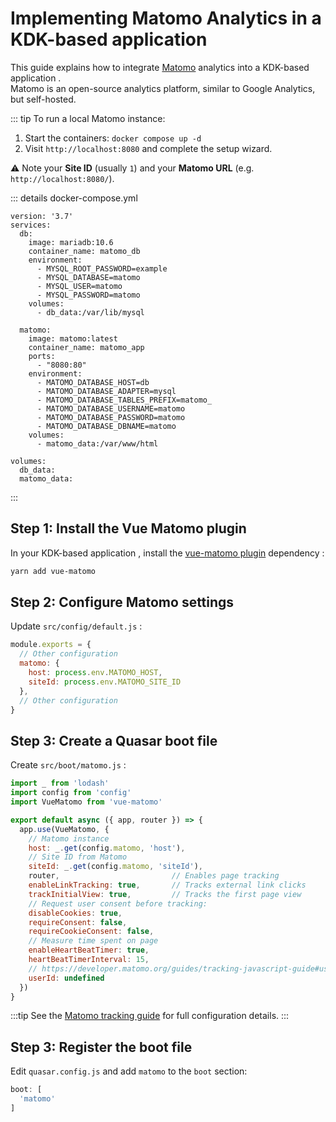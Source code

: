 # Implementing Matomo Analytics in a KDK-based application 

This guide explains how to integrate [Matomo](https://matomo.org/) analytics into a KDK-based application .  
Matomo is an open-source analytics platform, similar to Google Analytics, but self-hosted.

::: tip
To run a local Matomo instance:  

1. Start the containers: `docker compose up -d`
2. Visit `http://localhost:8080` and complete the setup wizard.

⚠️ Note your **Site ID** (usually `1`) and your **Matomo URL** (e.g. `http://localhost:8080/`).

::: details docker-compose.yml
```
version: '3.7'
services:
  db:
    image: mariadb:10.6
    container_name: matomo_db
    environment:
      - MYSQL_ROOT_PASSWORD=example
      - MYSQL_DATABASE=matomo
      - MYSQL_USER=matomo
      - MYSQL_PASSWORD=matomo
    volumes:
      - db_data:/var/lib/mysql

  matomo:
    image: matomo:latest
    container_name: matomo_app
    ports:
      - "8080:80"
    environment:
      - MATOMO_DATABASE_HOST=db
      - MATOMO_DATABASE_ADAPTER=mysql
      - MATOMO_DATABASE_TABLES_PREFIX=matomo_
      - MATOMO_DATABASE_USERNAME=matomo
      - MATOMO_DATABASE_PASSWORD=matomo
      - MATOMO_DATABASE_DBNAME=matomo
    volumes:
      - matomo_data:/var/www/html

volumes:
  db_data:
  matomo_data:
```
:::

## Step 1: Install the Vue Matomo plugin

In your KDK-based application , install the [vue-matomo plugin](https://github.com/AmazingDreams/vue-matomo) dependency :

```bash
yarn add vue-matomo
```

## Step 2: Configure Matomo settings

Update `src/config/default.js` :

```js
module.exports = {
  // Other configuration
  matomo: {
    host: process.env.MATOMO_HOST,
    siteId: process.env.MATOMO_SITE_ID
  },
  // Other configuration
}
```

## Step 3: Create a Quasar boot file

Create `src/boot/matomo.js` :

```js
import _ from 'lodash'
import config from 'config'
import VueMatomo from 'vue-matomo'

export default async ({ app, router }) => {
  app.use(VueMatomo, {
    // Matomo instance
    host: _.get(config.matomo, 'host'),
    // Site ID from Matomo
    siteId: _.get(config.matomo, 'siteId'),
    router,                         // Enables page tracking
    enableLinkTracking: true,       // Tracks external link clicks
    trackInitialView: true,         // Tracks the first page view
    // Request user consent before tracking:
    disableCookies: true,
    requireConsent: false,
    requireCookieConsent: false,
    // Measure time spent on page
    enableHeartBeatTimer: true,
    heartBeatTimerInterval: 15,
    // https://developer.matomo.org/guides/tracking-javascript-guide#user-id
    userId: undefined
  })
}
```

:::tip
See the [Matomo tracking guide](https://developer.matomo.org/guides/tracking-javascript-guide) for full configuration details.
:::

## Step 3: Register the boot file

Edit `quasar.config.js` and add `matomo` to the `boot` section:

```js
boot: [
  'matomo'
]
```